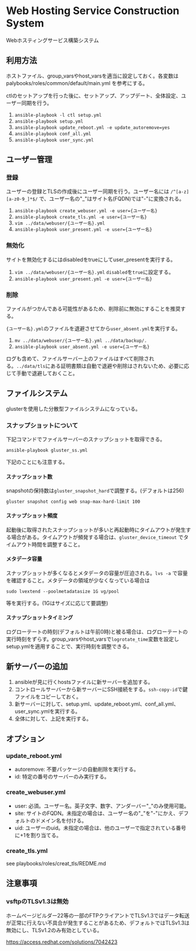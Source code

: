 # Web Hosting Service Construction System

Webホスティングサービス構築システム

## 利用方法

ホストファイル、group_varsやhost_varsを適当に設定しておく。各変数は palybooks/roles/common/default/main.yml を参考にする。

ctlのセットアップを行った後に、セットアップ、アップデート、全体設定、ユーザー同期を行う。

1. `ansible-playbook -l ctl setup.yml`
2. `ansible-playbook setup.yml`
3. `ansible-playbook update_reboot.yml -e update_autoremove=yes`
4. `ansible-playbook conf_all.yml`
5. `ansible-playbook user_sync.yml`

## ユーザー管理

### 登録

ユーザーの登録とTLSの作成後にユーザー同期を行う。ユーザー名には `/^[a-z][a-z0-9_]*$/` で、ユーザー名の"_"はサイト名(FQDN)では"-"に変換される。

1. `ansible-playbook create_webuser.yml -e user={ユーザー名}`
2. `ansible-playbook create_tls.yml -e user={ユーザー名}`
3. `vim ../data/webuser/{ユーザー名}.yml`
4. `ansible-playbook user_present.yml -e user={ユーザー名}`

### 無効化

サイトを無効化するにはdisabledをtrueにしてuser_presentを実行する。

1. `vim ../data/webuser/{ユーザー名}.yml`
    `disabled`を`true`に設定する。
2. `ansible-playbook user_present.yml -e user={ユーザー名}`

### 削除

ファイルがつかんである可能性があるため、削除前に無効にすることを推奨する。

`{ユーザー名}.yml`のファイルを退避させてから`user_absent.yml`を実行する。

1. `mv ../data/webuser/{ユーザー名}.yml ../data/backup/.`
2. `ansible-playbook user_absent.yml -e user={ユーザー名}`

ログも含めて、ファイルサーバー上のファイルはすべて削除される。`../data/tls`にある証明書類は自動で退避や削除はされないため、必要に応じて手動で退避しておくこと。

## ファイルシステム

glusterを使用した分散型ファイルシステムになっている。

### スナップショットについて

下記コマンドでファイルサーバーのスナップショットを取得できる。

```shell
ansible-playbook gluster_ss.yml
```

下記のことにも注意する。

#### スナップショット数

snapshotの保持数は`gluster_snapshot_hard`で調整する。(デフォルトは256)

```shell
gluster snapshot config web snap-max-hard-limit 100
```

#### スナップショット頻度

起動後に取得されたスナップショットが多いと再起動時にタイムアウトが発生する場合がある。タイムアウトが頻発する場合は、`gluster_device_timeout` でタイムアウト時間を調整すること。

#### メタデータ容量

スナップショットが多くなるとメタデータの容量が圧迫される。`lvs -a` で容量を確認すること。メタデータの領域が少なくなっている場合は

```shell
sudo lvextend --poolmetadatasize 1G vg/pool
```

等を実行する。(1Gはサイズに応じて要調整)

#### スナップショットタイミング

ログローテートの時刻(デフォルトは午前0時)と被る場合は、ログローテートの実行時刻をずらす。group_varsやhost_varsで`logrotate_time`変数を設定しsetup.ymlを適用することで、実行時刻を調整できる。

## 新サーバーの追加

1. ansibleが見に行くhostsファイルに新サーバーを追加する。
2. コントロールサーバーから新サーバーにSSH接続をする。`ssh-copy-id`で鍵ファイルをコピーしておく。
3. 新サーバーに対して、setup.yml、update_reboot.yml、conf_all.yml、user_sync.ymlを実行する。
4. 全体に対して、上記を実行する。

## オプション

### update_reboot.yml

- autoremove: 不要パッケージの自動削除を実行する。
- id: 特定の番号のサーバーのみ実行する。

### create_webuser.yml

- user: 必須。ユーザー名。英子文字、数字、アンダーバー"_"のみ使用可能。
- site: サイトのFQDN。未指定の場合は、ユーザー名の"_"を"-"にかえ、デフォルトのドメイン名を付ける。
- uid: ユーザーのuid。未指定の場合は、他のユーザーで指定されている番号に+1を割り当てる。

### create_tls.yml

see playbooks/roles/creat_tls/REDME.md

## 注意事項

### vsftpのTLSv1.3は無効

ホームページビルダー22等の一部のFTPクライアントでTLSv1.3ではデータ転送が正常に行えない不具合が発生することがあるため、デフォルトではTLSv1.3は無効にし、TLSv1.2のみ有効としている。

<https://access.redhat.com/solutions/7042423>
